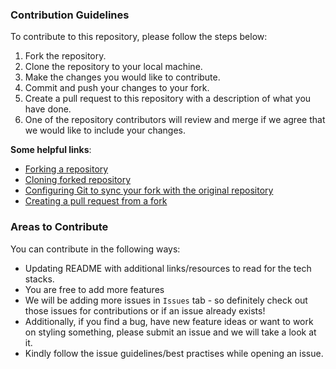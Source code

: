 ### Contribution Guidelines

To contribute to this repository, please follow the steps below:

1. Fork the repository.
2. Clone the repository to your local machine.
3. Make the changes you would like to contribute.
4. Commit and push your changes to your fork.
5. Create a pull request to this repository with a description of what you have done.
6. One of the repository contributors will review and merge if we agree that we would like to include your changes.

**Some helpful links**:

- [Forking a repository](https://docs.github.com/en/get-started/quickstart/fork-a-repo#forking-a-repository)
- [Cloning forked repository](https://docs.github.com/en/get-started/quickstart/fork-a-repo#cloning-your-forked-repository)
- [Configuring Git to sync your fork with the original repository](https://docs.github.com/en/get-started/quickstart/fork-a-repo#configuring-git-to-sync-your-fork-with-the-original-repository)
- [Creating a pull request from a fork](https://docs.github.com/en/pull-requests/collaborating-with-pull-requests/proposing-changes-to-your-work-with-pull-requests/creating-a-pull-request-from-a-fork)

### Areas to Contribute

You can contribute in the following ways:

- Updating README with additional links/resources to read for the tech stacks.
- You are free to add more features
- We will be adding more issues in `Issues` tab - so definitely check out those issues for contributions or if an issue already exists!
- Additionally, if you find a bug, have new feature ideas or want to work on styling something, please submit an issue and we will take a look at it.
- Kindly follow the issue guidelines/best practises while opening an issue.
